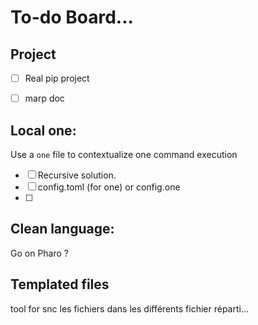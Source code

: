 # To-do Board...


## Project

- [ ] Real pip project
- [ ] marp doc


## Local one:

Use a `one` file to contextualize one command execution

- [ ] Recursive solution.
- [ ] config.toml (for one) or config.one
- [ ] 


## Clean language:

Go on Pharo ?


## Templated files

tool for snc les fichiers dans les différents fichier réparti...

